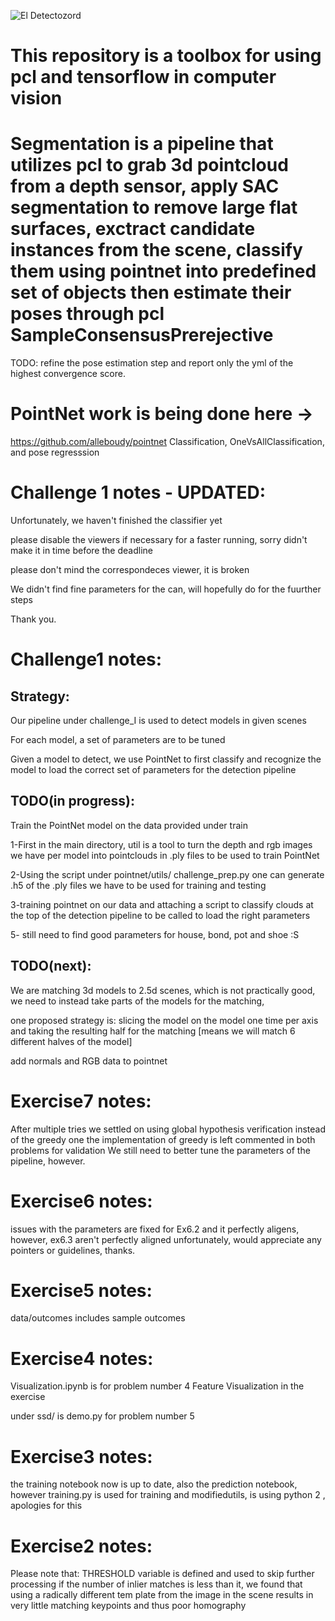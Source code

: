 
![El Detectozord](https://github.com/alleboudy/pointnet/blob/master/doc/eldetectozord.png?raw=true "El detectoZord")

# This repository is a toolbox for using pcl and tensorflow in computer vision 
# Segmentation is a pipeline that utilizes pcl to grab 3d pointcloud from a depth sensor, apply SAC segmentation to remove large flat surfaces, exctract candidate instances from the scene, classify them using pointnet into predefined set of objects then estimate their poses through pcl SampleConsensusPrerejective 
TODO: refine the pose estimation step and report only the yml of the highest convergence score.

# PointNet work is being done here ->
https://github.com/alleboudy/pointnet Classification, OneVsAllClassification, and pose regresssion

# Challenge 1 notes - UPDATED:
Unfortunately, we haven't finished the classifier yet

please disable the viewers if necessary for a faster running, sorry didn't make it in time before the deadline

please don't mind the correspondeces viewer, it is broken

We didn't find fine parameters for the can, will hopefully do for the fuurther steps

Thank you.



# Challenge1 notes:


## Strategy:

Our pipeline under challenge_I is used to detect models in given scenes

For each model, a set of parameters are to be tuned

Given a model to detect, we use PointNet to first classify and recognize the model to load the correct set of parameters for the detection pipeline


## TODO(in progress):

Train the PointNet model on the data provided under train

1-First in the main directory, util is a tool to turn the depth and rgb images we have per model into pointclouds in .ply files to be used to train PointNet

2-Using the script under pointnet/utils/ challenge_prep.py one can generate .h5 of the .ply files we have to be used for training and testing 

3-training pointnet on our data and attaching a script to classify clouds at the top of the detection pipeline to be called to load the right parameters

5- still need to find good parameters for house, bond, pot and shoe :S


## TODO(next):

We are matching 3d models to 2.5d scenes, which is not practically good, we need to instead take parts of the models for the matching, 

one proposed strategy is: slicing the model on the model one time per axis and taking the resulting half for the matching [means we will match 6 different halves of the model]

add normals and RGB data to pointnet

# Exercise7 notes:

After multiple tries we settled on using global hypothesis verification instead of the greedy one 
the implementation of greedy is left commented in both problems for validation
We still need to better tune the parameters of the pipeline, however. 

# Exercise6 notes:
issues with the parameters are fixed for Ex6.2 and it perfectly aligens, however, ex6.3 aren't perfectly aligned unfortunately, would appreciate any pointers or guidelines, thanks.


# Exercise5 notes:
data/outcomes includes sample outcomes

# Exercise4 notes:
Visualization.ipynb is for problem number 4 Feature Visualization in the exercise

under ssd/ is demo.py for problem number 5

# Exercise3 notes:
the training notebook now is up to date, also the prediction notebook,
however training.py is used for training and modifiedutils, is using python 2 , apologies for this

# Exercise2 notes:
Please note that:
THRESHOLD variable is defined and used to skip further processing if the number
of inlier matches is less than it, we found that using a radically different tem
plate from the image in the scene results in very little matching keypoints and thus poor homography


